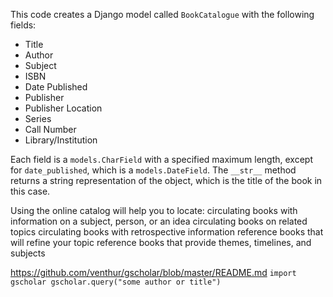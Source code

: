This code creates a Django model called `BookCatalogue` with the following fields:

- Title
- Author
- Subject
- ISBN
- Date Published
- Publisher
- Publisher Location
- Series
- Call Number
- Library/Institution

Each field is a `models.CharField` with a specified maximum length, except for `date_published`, which is a `models.DateField`. The `__str__` method returns a string representation of the object, which is the title of the book in this case.


Using the online catalog will help you to locate:
circulating books with information on a subject, person, or an idea
circulating books on related topics
circulating books with retrospective information
reference books that will refine your topic
reference books that provide themes, timelines, and subjects


https://github.com/venthur/gscholar/blob/master/README.md
`
    import gscholar
    gscholar.query("some author or title")
`